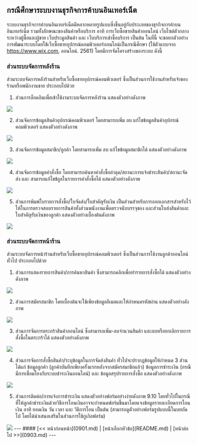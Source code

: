 ## กรณีศึกษาระบบงานธุรกิจการค้าบนอินเทอร์เน็ต

ระบบงานธุรกิจการค้าบนอินเทอร์เน็ตมีหลากหลายรูปแบบซึ่งขึ้นอยู่กับประเภทของธุรกิจการค้าบนอินเทอร์เน็ต รวมทั้งลักษณะของสินค้าหรือบริการ อาทิ การเว็บซื้อขายสินค้าออนไลน์ เว็บไซต์ตัวกลางระหว่างผู้ซื้อและผู้ขาย เว็บประมูลสินค้า และ เว็บบริการเช่าซื้อบริการ เป็นต้น ในที่นี้ จะขอยกตัวอย่างการพัฒนาระบบโดยใช้เว็บซื้อขายอุปกรณ์คอมพิวเตอร์ออนไลน์เป็นกรณีศึกษา (ใช้ตัวแบบจาก https://www.wix.com, ออนไลน์. 2561) โดยมีการจัดโครงสร้างของระบบ ดังนี้

### ส่วนระบบจัดการหลังร้าน
ส่วนระบบจัดการหลังร้านสำหรับเว็บซื้อขายอุปกรณ์คอมพิวเตอร์ ซึ่งเป็นส่วนการใช้งานสำหรับเจ้าของร้านหรือพนักงานขาย ประกอบไปด้วย

1. ส่วนการล็อคอินเพื่อเข้าใช้งานระบบจัดการหลังร้าน แสดงตัวอย่างดังภาพ

<img src=img/0901.png>

2. ส่วนจัดการข้อมูลสินค้าอุปกรณ์คอมพิวเตอร์ โดยสามารถเพิ่ม ลบ แก้ไขข้อมูลสินค้าอุปกรณ์คอมพิวเตอร์ แสดงตัวอย่างดังภาพ 

<img src=img/0902.png>

3. ส่วนจัดการข้อมูลสมาชิก/ลูกค้า โดยสามารถเพิ่ม ลบ แก้ไขข้อมูลสมาชิกได้ แสดงตัวอย่างดังภาพ 

<img src=img/0903.png>

4. ส่วนจัดการข้อมูลคำสั่งซื้อ โดยสามารถค้นหาคำสั่งซื้อล่าลุด/สถานะการแจ้งชำระสินค้า/สถานะจัดส่ง และ สามารถแก้ไขข้อูลในรายการคำสั่งซื้อได้ แสดงตัวอย่างดังภาพ

<img src=img/0904.png>

5. ส่วนการพิมพ์ใบรายการสั่งซื้อ/ใบจัดส่ง/ใบสำคัญรับเงิน เป็นส่วนสำหรับการออกเอกสารสำหรับไว้ให้ในการตรวจสอบรายการสินค้าทั้งส่วนพนังงานเพื่อตรวจนับบรรจุของ และส่วนใบส่งสินค้าและใบสำคัญรับเงินของลูกค้า แสดงตัวอย่างเบื้องต้นดังภาพ 

<img src=img/0905.png>

### ส่วนระบบจัดการหน้าร้าน
ส่วนระบบจัดการหน้าร้านสำหรับเว็บซื้อขายอุปกรณ์คอมพิวเตอร์ ซึ่งเป็นส่วนการใช้งานลูกค้าออนไลน์ทั่วไป ประกอบไปด้วย

1. ส่วนการแสดงรายการสินค้า/การค้นหาสินค้า ซึ่งสามารถคลิกเพื่อทำรายการสั่งซื้อได้ แสดงตัวอย่างดังภาพ

<img src=img/0906.png>

2. ส่วนการสมัครสมาชิก โดยเบื้องต้นจะใช้เพียงข้อมูลอีเมลและให้กำหนดรหัสผ่าน แสดงตัวอย่างดังภาพ 

<img src=img/0907.png>

3. ส่วนการจัดการตระกร้าสินค้าออนไลน์ ซึ่งสามารถเพิ่ม-ลบจำนวนสินค้า และลบหรือยกเลิกรายการสั่งซื้อในตระกร้าได้ แสดงตัวอย่างดังภาพ 

<img src=img/0908.png>

4. ส่วนการจัดการสั่งซื้อสินค้า/ระบุข้อมูลในการจัดส่งสินค้า ทั่วไปจะปรากฏข้อมูลให้กำหนด 3 ส่วนได้แก่ ข้อมูลลูกค้า (ลูกค้าบันทึกเพียงครั้งแรกหลังจากสมัครสมาชิกแล้ว) ข้อมูลการชำระเงิน (กรณีมีการเชื่อมโยงกับระบบชำระเงินออนไลน์) และ ข้อมูลสรุปรายการสั่งซื้อ แสดงตัวอย่างดังภาพ 

<img src=img/0909.png>

5. ส่วนการติดต่อ/การแจ้งการชำระเงิน แสดงตัวอย่างฟอร์มอย่างง่ายดังภาพ 9.10 โดยทั่วไปในกรณีที่ให้ลูกค้าชำระเงินด้วยวิธีการโอนเงินอาจจะกำหนดฟอร์มขึ้นมาโดยแจงข้อมูลรายละเอียดการโอนเงิน อาทิ ยอดเงิน วัน เวลา และ วิธีการโอน เป็นต้น (สามารถดูตัวอย่างฟอร์มรูปแบบนี้ในบทถัดไป โดยได้นำเสนอเสริมในส่วนการใช้กูเกิลฟอร์ม)

<img src=img/0910.png>
---
#### [<< หน้าก่อนหน้า](0901.md) | [หน้าเลือกหัวข้อ](README.md) | [หน้าต่อไป >>](0903.md)
---
